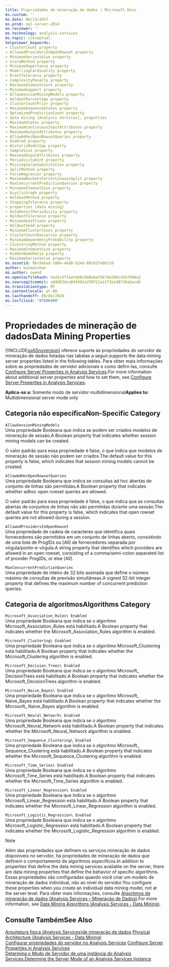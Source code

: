 ```yaml
---
title: Propriedades de mineração de dados | Microsoft Docs
ms.custom: ''
ms.date: 06/13/2017
ms.prod: sql-server-2014
ms.reviewer: ''
ms.technology: analysis-services
ms.topic: conceptual
helpviewer_keywords:
- ClusterCount property
- AllowedProvidersInOpenRowset property
- MinimumSeriesValue property
- ScoreMethod property
- MinimumImportance property
- ModellingCardinality property
- BrentTolerance property
- ComplexityPenalty property
- MaximumItemsetCount property
- MinimumSupport property
- AllowSessionMiningModels property
- HoldoutPercentage property
- ClusterCountPrior property
- MaximumSequenceStates property
- OptimizedPredictionCount property
- data mining [Analysis Services], properties
- MaximumStates property
- MaximumContinuousInputAttributes property
- MaximumOutputAttributes property
- AllowAdHocOpenRowsetQueries property
- Enabled property
- HistoricModelGap property
- SampleSize property
- MaximumInputAttributes property
- PeriodicityHint property
- MissingValueSubstitution property
- SplitMethod property
- ForceRegressor property
- MaximumBucketsForContinuousSplit property
- MaxConcurrentPredictionQueries property
- MinimumItemsetSize property
- AcyclicGraph property
- HoldoutMethod property
- StoppingTolerance property
- properties [data mining]
- AutoDetectPeriodicity property
- HoldoutTolerance property
- MinimumLeafCases property
- HoldoutSeed property
- MinimumClusterCases property
- ClusterCountDeviation property
- MinimumDependencyProbability property
- ClusteringMethod property
- MaximumItemsetSize property
- HiddenNodeRatio property
- MaximumSeriesValue property
ms.assetid: 9bc9abed-180a-4bd8-b2eb-89c62fa88110
author: minewiskan
ms.author: owend
ms.openlocfilehash: 5ed1c47faafeb0c680e6afb6f8e509c426760da2
ms.sourcegitcommit: ad4d92dce894592a259721a1571b1d8736abacdb
ms.translationtype: MT
ms.contentlocale: pt-BR
ms.lasthandoff: 08/04/2020
ms.locfileid: "87686400"
---
```

# <a name="data-mining-properties"></a><span data-ttu-id="726e9-102">Propriedades de mineração de dados</span><span class="sxs-lookup"><span data-stu-id="726e9-102">Data Mining Properties</span></span>
  [!INCLUDE[ssASnoversion](../../includes/ssasnoversion-md.md)] <span data-ttu-id="726e9-103">oferece suporte às propriedades do servidor de mineração de dados listadas nas tabelas a seguir.</span><span class="sxs-lookup"><span data-stu-id="726e9-103">supports the data mining server properties listed in the following tables.</span></span> <span data-ttu-id="726e9-104">Para obter mais informações sobre as propriedades de servidor adicionais e como defini-las, consulte [Configure Server Properties in Analysis Services](server-properties-in-analysis-services.md).</span><span class="sxs-lookup"><span data-stu-id="726e9-104">For more information about additional server properties and how to set them, see [Configure Server Properties in Analysis Services](server-properties-in-analysis-services.md).</span></span>  
  
 <span data-ttu-id="726e9-105">**Aplica-se a:** Somente modo de servidor multidimensional</span><span class="sxs-lookup"><span data-stu-id="726e9-105">**Applies to:** Multidimensional server mode only</span></span>  
  
## <a name="non-specific-category"></a><span data-ttu-id="726e9-106">Categoria não específica</span><span class="sxs-lookup"><span data-stu-id="726e9-106">Non-Specific Category</span></span>  
 `AllowSessionMiningModels`  
 <span data-ttu-id="726e9-107">Uma propriedade Booleana que indica se podem ser criados modelos de mineração de sessão.</span><span class="sxs-lookup"><span data-stu-id="726e9-107">A Boolean property that indicates whether session mining models can be created.</span></span>  
  
 <span data-ttu-id="726e9-108">O valor padrão para essa propriedade é false, o que indica que modelos de mineração de sessão não podem ser criados.</span><span class="sxs-lookup"><span data-stu-id="726e9-108">The default value for this property is false, which indicates that session mining models cannot be created.</span></span>  
  
 `AllowAdHocOpenRowsetQueries`  
 <span data-ttu-id="726e9-109">Uma propriedade Booleana que indica se consultas ad hoc abertas de conjunto de linhas são permitidas.</span><span class="sxs-lookup"><span data-stu-id="726e9-109">A Boolean property that indicates whether adhoc open rowset queries are allowed.</span></span>  
  
 <span data-ttu-id="726e9-110">O valor padrão para essa propriedade é false, o que indica que as consultas abertas de conjuntos de linhas não são permitidas durante uma sessão.</span><span class="sxs-lookup"><span data-stu-id="726e9-110">The default value for this property is false, which indicates that open rowset queries are not allowed during a session.</span></span>  
  
 `AllowedProvidersInOpenRowset`  
 <span data-ttu-id="726e9-111">Uma propriedade de cadeia de caracteres que identifica quais fornecedores são permitidos em um conjunto de linhas aberto, consistindo de uma lista de ProgIDs ou [All] de fornecedores separada por vírgula/ponto-e-vírgula.</span><span class="sxs-lookup"><span data-stu-id="726e9-111">A string property that identifies which providers are allowed in an open rowset, consisting of a comma/semi-colon separated list of provider ProgIDs, or else [All].</span></span>  
  
 `MaxConcurrentPredictionQueries`  
 <span data-ttu-id="726e9-112">Uma propriedade de inteiro de 32 bits assinada que define o número máximo de consultas de previsão simultâneas.</span><span class="sxs-lookup"><span data-stu-id="726e9-112">A signed 32-bit integer property that defines the maximum number of concurrent prediction queries.</span></span>  
  
## <a name="algorithms-category"></a><span data-ttu-id="726e9-113">Categoria de algoritmos</span><span class="sxs-lookup"><span data-stu-id="726e9-113">Algorithms Category</span></span>  
 `Microsoft_Association_Rules\ Enabled`  
 <span data-ttu-id="726e9-114">Uma propriedade Booleana que indica se o algoritmo Microsoft_Association_Rules está habilitado.</span><span class="sxs-lookup"><span data-stu-id="726e9-114">A Boolean property that indicates whether the Microsoft_Association_Rules algorithm is enabled.</span></span>  
  
 `Microsoft_Clustering\ Enabled`  
 <span data-ttu-id="726e9-115">Uma propriedade Booleana que indica se o algoritmo Microsoft_Clustering está habilitado.</span><span class="sxs-lookup"><span data-stu-id="726e9-115">A Boolean property that indicates whether the Microsoft_Clustering algorithm is enabled.</span></span>  
  
 `Microsoft_Decision_Trees\ Enabled`  
 <span data-ttu-id="726e9-116">Uma propriedade Booleana que indica se o algoritmo Microsoft_ DecisionTrees está habilitado.</span><span class="sxs-lookup"><span data-stu-id="726e9-116">A Boolean property that indicates whether the Microsoft_DecisionTrees algorithm is enabled.</span></span>  
  
 `Microsoft_Naive_Bayes\ Enabled`  
 <span data-ttu-id="726e9-117">Uma propriedade Booleana que indica se o algoritmo Microsoft_ Naive_Bayes está habilitado.</span><span class="sxs-lookup"><span data-stu-id="726e9-117">A Boolean property that indicates whether the Microsoft_ Naive_Bayes algorithm is enabled.</span></span>  
  
 `Microsoft_Neural_Network\ Enabled`  
 <span data-ttu-id="726e9-118">Uma propriedade Booleana que indica se o algoritmo Microsoft_Neural_Network está habilitado.</span><span class="sxs-lookup"><span data-stu-id="726e9-118">A Boolean property that indicates whether the Microsoft_Neural_Network algorithm is enabled.</span></span>  
  
 `Microsoft_Sequence_Clustering\ Enabled`  
 <span data-ttu-id="726e9-119">Uma propriedade Booleana que indica se o algoritmo Microsoft_ Sequence_Clustering está habilitado.</span><span class="sxs-lookup"><span data-stu-id="726e9-119">A Boolean property that indicates whether the Microsoft_Sequence_Clustering algorithm is enabled.</span></span>  
  
 `Microsoft_Time_Series\ Enabled`  
 <span data-ttu-id="726e9-120">Uma propriedade Booleana que indica se o algoritmo Microsoft_Time_Series está habilitado.</span><span class="sxs-lookup"><span data-stu-id="726e9-120">A Boolean property that indicates whether the Microsoft_Time_Series algorithm is enabled.</span></span>  
  
 `Microsoft_Linear_Regression\ Enabled`  
 <span data-ttu-id="726e9-121">Uma propriedade Booleana que indica se o algoritmo Microsoft_Linear_Regression está habilitado.</span><span class="sxs-lookup"><span data-stu-id="726e9-121">A Boolean property that indicates whether the Microsoft_Linear_Regression algorithm is enabled.</span></span>  
  
 `Microsoft_Logistic_Regression\ Enabled`  
 <span data-ttu-id="726e9-122">Uma propriedade Booleana que indica se o algoritmo Microsoft_Logistic_Regression está habilitado.</span><span class="sxs-lookup"><span data-stu-id="726e9-122">A Boolean property that indicates whether the Microsoft_Logistic_Regression algorithm is enabled.</span></span>  
  
> [!NOTE]  
>  <span data-ttu-id="726e9-123">Além das propriedades que definem os serviços mineração de dados disponíveis no servidor, há propriedades de mineração de dados que definem o comportamento de algoritmos específicos.</span><span class="sxs-lookup"><span data-stu-id="726e9-123">In addition to properties that define the data mining services available on the server, there are data mining properties that define the behavior of specific algorithms.</span></span> <span data-ttu-id="726e9-124">Essas propriedades são configuradas quando você criar um modelo de mineração de dados individual, não ao nível do servidor.</span><span class="sxs-lookup"><span data-stu-id="726e9-124">You configure these properties when you create an individual data mining model, not at the server level.</span></span> <span data-ttu-id="726e9-125">Para obter mais informações, consulte [Algoritmos de mineração de dados &#40;Analysis Services – Mineração de Dados&#41;](../data-mining/data-mining-algorithms-analysis-services-data-mining.md).</span><span class="sxs-lookup"><span data-stu-id="726e9-125">For more information, see [Data Mining Algorithms &#40;Analysis Services - Data Mining&#41;](../data-mining/data-mining-algorithms-analysis-services-data-mining.md).</span></span>  
  
## <a name="see-also"></a><span data-ttu-id="726e9-126">Consulte Também</span><span class="sxs-lookup"><span data-stu-id="726e9-126">See Also</span></span>  
 <span data-ttu-id="726e9-127">[Arquitetura física &#40;Analysis Services&#41;de mineração de dados](../data-mining/physical-architecture-analysis-services-data-mining.md) </span><span class="sxs-lookup"><span data-stu-id="726e9-127">[Physical Architecture &#40;Analysis Services - Data Mining&#41;](../data-mining/physical-architecture-analysis-services-data-mining.md) </span></span>  
 <span data-ttu-id="726e9-128">[Configurar propriedades do servidor no Analysis Services](server-properties-in-analysis-services.md) </span><span class="sxs-lookup"><span data-stu-id="726e9-128">[Configure Server Properties in Analysis Services](server-properties-in-analysis-services.md) </span></span>  
 [<span data-ttu-id="726e9-129">Determina o Modo de Servidor de uma instância do Analysis Services.</span><span class="sxs-lookup"><span data-stu-id="726e9-129">Determine the Server Mode of an Analysis Services Instance</span></span>](../instances/determine-the-server-mode-of-an-analysis-services-instance.md)  
  
  
